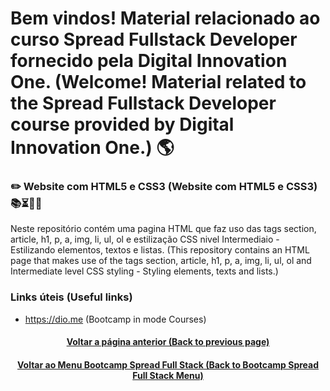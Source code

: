 # Bem vindos! Material relacionado ao curso Spread Fullstack Developer fornecido pela Digital Innovation One. (Welcome! Material related to the Spread Fullstack Developer course provided by Digital Innovation One.) 🌎

### ✏️ Website com HTML5 e CSS3 (Website com HTML5 e CSS3) 📚⏳🤔😉

Neste repositório contém uma pagina HTML que faz uso das tags section, article, h1, p, a, img, li, ul, ol e estilização CSS nivel Intermediaio - Estilizando elementos, textos e listas. (This repository contains an HTML page that makes use of the tags section, article, h1, p, a, img, li, ul, ol and Intermediate level CSS styling - Styling elements, texts and lists.)

### Links úteis (Useful links)
+ https://dio.me (Bootcamp in mode Courses)

<h4 align="center">
<a href="https://github.com/luciano-da-cruz-jr/SPD-2.2-Introducao-ao-curso-de-HTML">Voltar a página anterior (Back to previous page)</a>
</h4>

<h4 align="center">
<a href="https://github.com/luciano-da-cruz-jr/luciano-da-cruz-jr/blob/main/Spread-Full-Stack-Menu.md">Voltar ao Menu Bootcamp Spread Full Stack (Back to Bootcamp Spread Full Stack Menu)
</h4>

